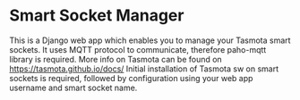 # Smart Socket Manager

This is a Django web app which enables you to manage your Tasmota smart sockets. It uses MQTT protocol to communicate, therefore paho-mqtt library is required. More info on Tasmota can be found on https://tasmota.github.io/docs/ Initial installation of Tasmota sw on smart sockets is required, followed by configuration using your web app username and smart socket name.
